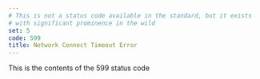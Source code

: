 ```yaml
---
# This is not a status code available in the standard, but it exists
# with significant prominence in the wild
set: 5
code: 599
title: Network Connect Timeout Error
---
```


This is the contents of the 599 status code
